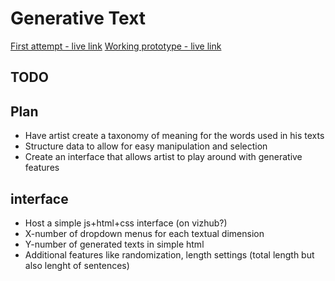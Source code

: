 # Generative Text

[First attempt - live link](https://vizhub.com/Razpudding/191ba488b4544201b93fbb6eaade2c84)
[Working prototype - live link](https://vizhub.com/Razpudding/3769e8974c3b4abcae1e5a26d94735f4)

## TODO


## Plan

- Have artist create a taxonomy of meaning for the words used in his texts
- Structure data to allow for easy manipulation and selection
- Create an interface that allows artist to play around with generative features

## interface
- Host a simple js+html+css interface (on vizhub?)
- X-number of dropdown menus for each textual dimension
- Y-number of generated texts in simple html
- Additional features like randomization, length settings (total length but also lenght of sentences)
